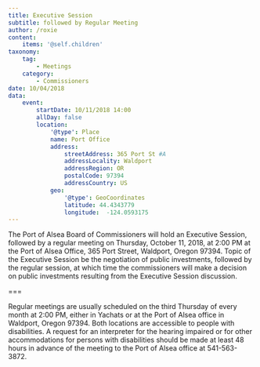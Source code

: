 ```yaml
---
title: Executive Session
subtitle: followed by Regular Meeting
author: /roxie
content:
    items: '@self.children'
taxonomy:
    tag: 
        - Meetings
    category: 
        - Commissioners
date: 10/04/2018
data:
    event:
        startDate: 10/11/2018 14:00
        allDay: false
        location:
            '@type': Place
            name: Port Office
            address:
                streetAddress: 365 Port St #A
                addressLocality: Waldport
                addressRegion: OR
                postalCode: 97394
                addressCountry: US
            geo:
                '@type': GeoCoordinates
                latitude: 44.4343779
                longitude:  -124.0593175
---
```


The Port of Alsea Board of Commissioners will hold an Executive Session, followed by a regular meeting on Thursday, October 11, 2018, at 2:00 PM at the Port of Alsea Office, 365 Port Street, Waldport, Oregon 97394. Topic of the Executive Session be the negotiation of public investments, followed by the regular session, at which time the commissioners will make a decision on public investments resulting from the Executive Session discussion.

===


Regular meetings are usually scheduled on the third Thursday of every month at 2:00 PM, either in Yachats or at the Port of Alsea office in Waldport, Oregon 97394. Both locations are accessible to people with disabilities. A request for an interpreter for the hearing impaired or for other accommodations for persons with disabilities should be made at least 48 hours in advance of the meeting to the Port of Alsea office at 541-563-3872.

